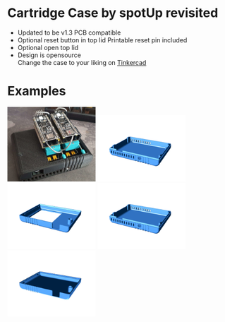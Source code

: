 # Cartridge Case by spotUp revisited
- Updated to be v1.3 PCB compatible
- Optional reset button in top lid
  Printable reset pin included
- Optional open top lid
- Design is opensource  
  Change the case to your liking on [Tinkercad](https://www.tinkercad.com/things/9WenaLv3th5-usbsid-pico-v13-case)

# Examples
<img src="v1.3-cartridgecase-top-open.jpg" width="200px" title="Cartridge Case Open Top">  

<img src="USBSID-Pico%20v1.3%20bottom%20case%20notched.png" width="200px" title="bottom case">
<img src="USBSID-Pico%20v1.3%20top%20case%20open%20with%20reset.png" width="200px" title="bottom case">

<img src="USBSID-Pico%20v1.3%20bottom%20case.png" width="200px" title="bottom case">
<img src="USBSID-Pico%20v1.3%20top%20case%20with%20reset.png" width="200px" title="bottom case">
